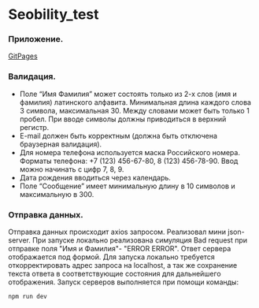 # Seobility_test
### Приложение.
[GitPages](https://mrsnail04.github.io/Seobility_test/)
### Валидация.
+ Поле “Имя Фамилия” может состоять только из 2-х слов (имя и фамилия) латинского алфавита. 
Минимальная длина каждого слова 3 символа, максимальная 30. Между словами может быть только 1 пробел. 
При вводе символы должны приводиться в верхний регистр.
+ E-mail должен быть корректным (должна быть отключена браузерная валидация).
+ Для номера телефона используется маска Российского номера. 
Форматы телефона: +7 (123) 456-67-80, 8 (123) 456-78-90. 
Ввод можно начинать с цифр 7, 8, 9.
+ Дата рождения вводиться через календарь.
+ Поле “Сообщение” имеет минимальную длину в 10 символов и максимальную в 300.
### Отправка данных.
Отправка данных происходит axios запросом. 
Реализовал мини json-server. При запуске локально реализована симуляция Bad request при отправке поля "Имя и Фамилия"- "ERROR ERROR".
Ответ сервера отображается под формой.
Для запуска локально требуется откорректировать адрес запроса на localhost, а так же сохранение текста ответа в соответствующие состояния для дальнейшего отображения.
Запуск серверов выполняется при помощи команды:
```sh
npm run dev
```
